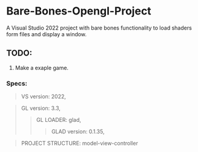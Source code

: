 # Bare-Bones-Opengl-Project
A Visual Studio 2022 project with bare bones functionality to load shaders form files and display a window.

## TODO:
1. Make a exaple game.

### Specs:
> VS version: 2022,

> GL version: 3.3,
>> GL LOADER: glad,
>>> GLAD version: 0.1.35,

> PROJECT STRUCTURE: model-view-controller



